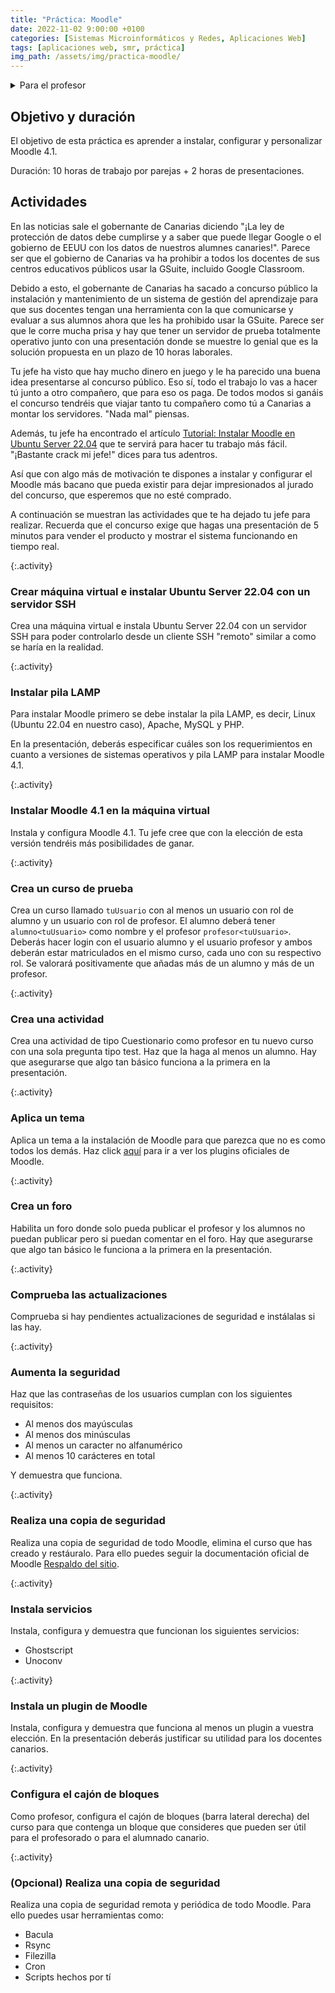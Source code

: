 ```yaml
---
title: "Práctica: Moodle"
date: 2022-11-02 9:00:00 +0100
categories: [Sistemas Microinformáticos y Redes, Aplicaciones Web]
tags: [aplicaciones web, smr, práctica]
img_path: /assets/img/practica-moodle/
---
```


<details class="card mb-2">
  <summary class="card-header">Para el profesor</summary>
  <div class="card-body" markdown="1">

## Resultados de aprendizaje y criterios de evaluación

RA2. Instala gestores de contenidos, identificando sus aplicaciones y configurándolos según requerimientos.

1. Se han identificado los requerimientos necesarios para instalar gestores de contenidos. ✅
1. Se han gestionado usuarios con roles diferentes. ✅
1. Se ha personalizado la interfaz del gestor de contenidos. ✅
1. Se han realizado pruebas de funcionamiento. ✅
1. Se han realizado tareas de actualización del gestor de contenidos, especialmente las de seguridad. ✅
1. Se han instalado y configurado los módulos y menús necesarios. ✅
1. Se han activado y configurado los mecanismos de seguridad proporcionados por el propio gestor de contenidos. ✅
1. Se han habilitado foros y establecido reglas de acceso. ✅
1. Se han realizado pruebas de funcionamiento. ✅
1. Se han realizado copias de seguridad de los contenidos del gestor. ✅

## Métodologías activas

- Aprendizaje Basado en Problemas.
- Aprendizaje Cooperativo.

<!-- Comentario para que no se descuajeringue la cosa -->
  </div>
</details>

## Objetivo y duración

El objetivo de esta práctica es aprender a instalar, configurar y personalizar Moodle 4.1.

Duración: 10 horas de trabajo por parejas + 2 horas de presentaciones.

## Actividades

En las noticias sale el gobernante de Canarias diciendo "¡La ley de protección de datos debe cumplirse y a saber que puede llegar Google o el gobierno de EEUU con los datos de nuestros alumnes canaries!". Parece ser que el gobierno de Canarias va ha prohibir a todos los docentes de sus centros educativos públicos usar la GSuite, incluido Google Classroom.

Debido a esto, el gobernante de Canarias ha sacado a concurso público la instalación y mantenimiento de un sistema de gestión del aprendizaje para que sus docentes tengan una herramienta con la que comunicarse y evaluar a sus alumnos ahora que les ha prohibido usar la GSuite. Parece ser que le corre mucha prisa y hay que tener un servidor de prueba totalmente operativo junto con una presentación donde se muestre lo genial que es la solución propuesta en un plazo de 10 horas laborales.

Tu jefe ha visto que hay mucho dinero en juego y le ha parecido una buena idea presentarse al concurso público. Eso sí, todo el trabajo lo vas a hacer tú junto a otro compañero, que para eso os paga. De todos modos si ganáis el concurso tendréis que viajar tanto tu compañero como tú a Canarias a montar los servidores. "Nada mal" piensas.

Además, tu jefe ha encontrado el artículo [Tutorial: Instalar Moodle en Ubuntu Server 22.04](/posts/tutorial-moodle/) que te servirá para hacer tu trabajo más fácil. "¡Bastante crack mi jefe!" dices para tus adentros.

Así que con algo más de motivación te dispones a instalar y configurar el Moodle más bacano que pueda existir para dejar impresionados al jurado del concurso, que esperemos que no esté comprado.

A continuación se muestran las actividades que te ha dejado tu jefe para realizar. Recuerda que el concurso exige que hagas una presentación de 5 minutos para vender el producto y mostrar el sistema funcionando en tiempo real.

{:.activity}
### Crear máquina virtual e instalar Ubuntu Server 22.04 con un servidor SSH

Crea una máquina virtual e instala Ubuntu Server 22.04 con un servidor SSH para poder controlarlo desde un cliente SSH "remoto" similar a como se haría en la realidad.

{:.activity}
### Instalar pila LAMP

Para instalar Moodle primero se debe instalar la pila LAMP, es decir, Linux (Ubuntu 22.04 en nuestro caso), Apache, MySQL y PHP.

En la presentación, deberás especificar cuáles son los requerimientos en cuanto a versiones de sistemas operativos y pila LAMP para instalar Moodle 4.1.

{:.activity}
### Instalar Moodle 4.1 en la máquina virtual

Instala y configura Moodle 4.1. Tu jefe cree que con la elección de esta versión tendréis más posibilidades de ganar.

{:.activity}
### Crea un curso de prueba

Crea un curso llamado `tuUsuario` con al menos un usuario con rol de alumno y un usuario con rol de profesor. El alumno deberá tener `alumno<tuUsuario>` como nombre y el profesor `profesor<tuUsuario>`. Deberás hacer login con el usuario alumno y el usuario profesor y ambos deberán estar matriculados en el mismo curso, cada uno con su respectivo rol. Se valorará positivamente que añadas más de un alumno y más de un profesor.

{:.activity}
### Crea una actividad

Crea una actividad de tipo Cuestionario como profesor en tu nuevo curso con una sola pregunta tipo test. Haz que la haga al menos un alumno. Hay que asegurarse que algo tan básico funciona a la primera en la presentación.

{:.activity}
### Aplica un tema

Aplica un tema a la instalación de Moodle para que parezca que no es como todos los demás. Haz click [aquí](https://moodle.org/plugins/) para ir a ver los plugins oficiales de Moodle.

{:.activity}
### Crea un foro

Habilita un foro donde solo pueda publicar el profesor y los alumnos no puedan publicar pero si puedan comentar en el foro. Hay que asegurarse que algo tan básico le funciona a la primera en la presentación.

{:.activity}
### Comprueba las actualizaciones

Comprueba si hay pendientes actualizaciones de seguridad e instálalas si las hay.

{:.activity}
### Aumenta la seguridad

Haz que las contraseñas de los usuarios cumplan con los siguientes requisitos:

- Al menos dos mayúsculas
- Al menos dos minúsculas
- Al menos un caracter no alfanumérico
- Al menos 10 carácteres en total

Y demuestra que funciona.

{:.activity}
### Realiza una copia de seguridad

Realiza una copia de seguridad de todo Moodle, elimina el curso que has creado y restáuralo. Para ello puedes seguir la documentación oficial de Moodle [Respaldo del sitio](https://docs.moodle.org/all/es/Respaldo_del_sitio).

{:.activity}
### Instala servicios

Instala, configura y demuestra que funcionan los siguientes servicios:

- Ghostscript
- Unoconv

{:.activity}
### Instala un plugin de Moodle

Instala, configura y demuestra que funciona al menos un plugin a vuestra elección. En la presentación deberás justificar su utilidad para los docentes canarios.

{:.activity}
### Configura el cajón de bloques

Como profesor, configura el cajón de bloques (barra lateral derecha) del curso para que contenga un bloque que consideres que pueden ser útil para el profesorado o para el alumnado canario.

{:.activity}
### (Opcional) Realiza una copia de seguridad

Realiza una copia de seguridad remota y periódica de todo Moodle. Para ello puedes usar herramientas como:

- Bacula
- Rsync
- Filezilla
- Cron
- Scripts hechos por tí

